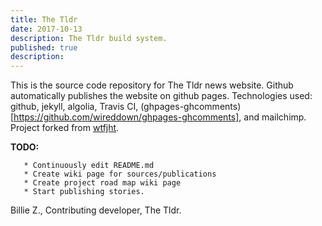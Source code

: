 ```yaml
---
title: The Tldr 
date: 2017-10-13
description: The Tldr build system. 
published: true
description:
---
```

This is the source code repository for The Tldr news website. Github automatically publishes the website on github pages. 
Technologies used: github, jekyll, algolia, Travis CI, (ghpages-ghcomments)[https://github.com/wireddown/ghpages-ghcomments], and mailchimp. 
Project forked from [wtfjht](https://github.com/mkiser/WTFJHT/).

  **TODO:**
  
      
       * Continuously edit README.md
       * Create wiki page for sources/publications
       * Create project road map wiki page
       * Start publishing stories.
       
    
    
 
 Billie Z., Contributing developer, The Tldr.
